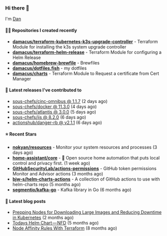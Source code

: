 

### Hi there 👋

I'm [Dan](https://medium.com/@dan.m.webb)

#### 👨‍💻 Repositories I created recently
- **[damacus/terraform-kubernetes-k3s-upgrade-controller](https://github.com/damacus/terraform-kubernetes-k3s-upgrade-controller)** - Terraform Module for installing the k3s system upgrade controller
- **[damacus/terraform-helm-release](https://github.com/damacus/terraform-helm-release)** - Terraform Module for configuring a Helm Release
- **[damacus/homebrew-brewfile](https://github.com/damacus/homebrew-brewfile)** - Brewfiles
- **[damacus/dotfiles.fish](https://github.com/damacus/dotfiles.fish)** - my dotfiles
- **[damacus/charts](https://github.com/damacus/charts)** - Terraform Module to Request a certificate from Cert Manager

#### 🚀 Latest releases I've contributed to


- [sous-chefs/cinc-omnibus @ 1.1.7](https://github.com/sous-chefs/cinc-omnibus/releases/tag/1.1.7) (2 days ago)
- [sous-chefs/docker @ 11.3.0](https://github.com/sous-chefs/docker/releases/tag/11.3.0) (4 days ago)
- [sous-chefs/atlantis @ 3.0.0](https://github.com/sous-chefs/atlantis/releases/tag/3.0.0) (5 days ago)
- [sous-chefs/iis @ 8.2.0](https://github.com/sous-chefs/iis/releases/tag/8.2.0) (6 days ago)
- [actionshub/danger-rb @ v2.1.1](https://github.com/actionshub/danger-rb/releases/tag/v2.1.1) (6 days ago)

#### ⭐ Recent Stars


- **[nokyan/resources](https://github.com/nokyan/resources)** - Monitor your system resources and processes (3 days ago)
- **[home-assistant/core](https://github.com/home-assistant/core)** - :house_with_garden: Open source home automation that puts local control and privacy first. (1 week ago)
- **[GitHubSecurityLab/actions-permissions](https://github.com/GitHubSecurityLab/actions-permissions)** - GitHub token permissions Monitor and Advisor actions (3 months ago)
- **[bjw-s/helm-charts-actions](https://github.com/bjw-s/helm-charts-actions)** - A collection of GitHub actions to use with helm-charts repo (5 months ago)
- **[segmentio/kafka-go](https://github.com/segmentio/kafka-go)** - Kafka library in Go (6 months ago)

#### 📄 Latest blog posts
- [Prepping Nodes for Downloading Large Images and Reducing Downtime in Kubernetes](https://medium.com/@dan.m.webb/prepping-nodes-for-downloading-large-images-and-reducing-downtime-in-kubernetes-551ead53f0?source=rss-bbba9c670f6e------2) (2 months ago)
- [Todays Helm Chart — NFD](https://medium.com/@dan.m.webb/todays-helm-chart-nfd-efe64f156edd?source=rss-bbba9c670f6e------2) (5 months ago)
- [Node Affinity Rules With Terraform](https://awstip.com/node-affinity-rules-with-terraform-a0766e0bb1da?source=rss-bbba9c670f6e------2) (8 months ago)
